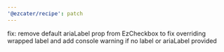 ```yaml
---
'@ezcater/recipe': patch
---
```


fix: remove default ariaLabel prop from EzCheckbox to fix overriding wrapped label and add console warning if no label or ariaLabel provided
